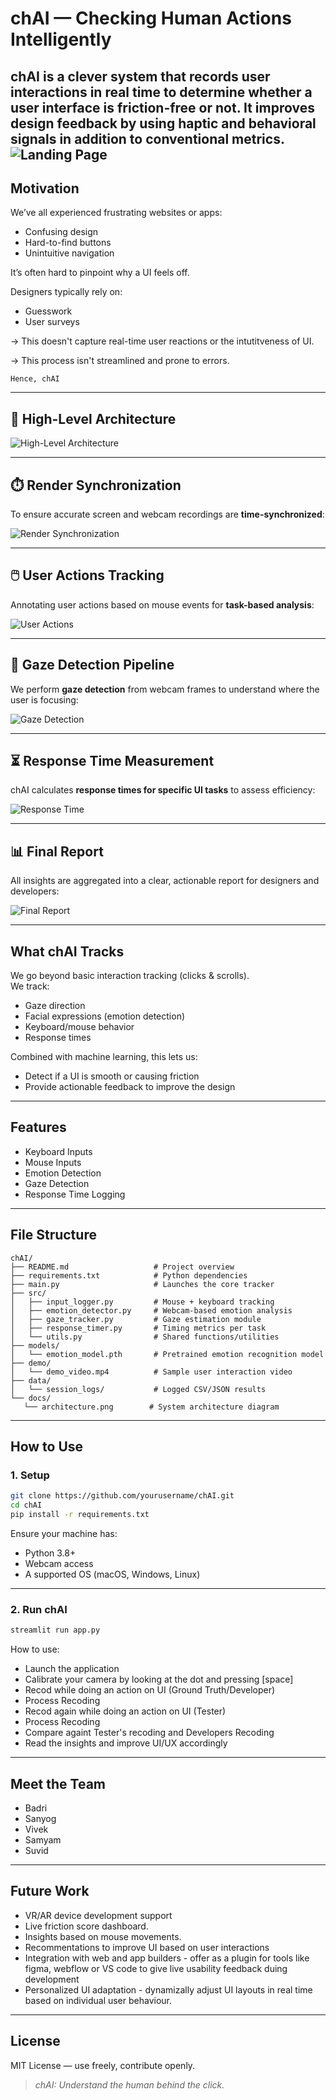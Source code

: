 # chAI — Checking Human Actions Intelligently
 
**chAI** is a clever system that records user interactions in real time to determine whether a user interface is friction-free or not. It improves design feedback by using haptic and behavioral signals in addition to conventional metrics.
![Landing Page](./Assets/Landing_Page.png)
---

##  Motivation
 
We’ve all experienced frustrating websites or apps:
 
- Confusing design  
- Hard-to-find buttons  
- Unintuitive navigation  
 
It’s often hard to pinpoint why a UI feels off.
 
Designers typically rely on:
- Guesswork  
- User surveys
 
→ This doesn't capture real-time user reactions or the intutitveness of UI.

→ This process isn't streamlined and prone to errors.
 
    Hence, chAI
---
 
## 📌 High-Level Architecture

![High-Level Architecture](./Assets/High_Level_Architecture.png)

---

## ⏱️ Render Synchronization

To ensure accurate screen and webcam recordings are **time-synchronized**:

![Render Synchronization](./Assets/Render_Synchronization.png)

---

## 🖱️ User Actions Tracking

Annotating user actions based on mouse events for **task-based analysis**:

![User Actions](./Assets/User_Action.png)

---

## 👀 Gaze Detection Pipeline

We perform **gaze detection** from webcam frames to understand where the user is focusing:

![Gaze Detection](./Assets/Gaze_Detection.png)

---

## ⏳ Response Time Measurement

chAI calculates **response times for specific UI tasks** to assess efficiency:

![Response Time](./Assets/Response_Time.png)

---

## 📊 Final Report

All insights are aggregated into a clear, actionable report for designers and developers:

![Final Report](./Assets/Final_Report.png)

---

## What chAI Tracks
 
We go beyond basic interaction tracking (clicks & scrolls).  
We track:
 
- Gaze direction  
-  Facial expressions (emotion detection)  
- Keyboard/mouse behavior  
- Response times  
 
Combined with machine learning, this lets us:
- Detect if a UI is smooth or causing friction  
- Provide actionable feedback to improve the design
 
---
 
 
##  Features
 
- Keyboard Inputs  
- Mouse Inputs  
- Emotion Detection  
- Gaze Detection  
- Response Time Logging  
 
---
 
## File Structure
 
```
chAI/
├── README.md                   # Project overview
├── requirements.txt            # Python dependencies
├── main.py                     # Launches the core tracker
├── src/
│   ├── input_logger.py         # Mouse + keyboard tracking
│   ├── emotion_detector.py     # Webcam-based emotion analysis
│   ├── gaze_tracker.py         # Gaze estimation module
│   ├── response_timer.py       # Timing metrics per task
│   └── utils.py                # Shared functions/utilities
├── models/
│   └── emotion_model.pth       # Pretrained emotion recognition model
├── demo/
│   └── demo_video.mp4          # Sample user interaction video
├── data/
│   └── session_logs/           # Logged CSV/JSON results
└── docs/
   └── architecture.png        # System architecture diagram
```
 
---
 
## How to Use
 
### 1. Setup
 
```bash
git clone https://github.com/yourusername/chAI.git
cd chAI
pip install -r requirements.txt
```
 
Ensure your machine has:
- Python 3.8+
- Webcam access
- A supported OS (macOS, Windows, Linux)
 
---
 
### 2. Run chAI
 
```bash
streamlit run app.py
```
 
How to use:
- Launch the application
- Calibrate your camera by looking at the dot and pressing [space]
- Recod while doing an action on UI (Ground Truth/Developer)
- Process Recoding
- Recod again while doing an action on UI (Tester)
- Process Recoding
- Compare againt  Tester's recoding and Developers Recoding
- Read the insights and improve UI/UX accordingly 
 

---
 
##  Meet the Team
 
- Badri
- Sanyog  
- Vivek  
- Samyam  
- Suvid
 
---
 
##  Future Work
 
- VR/AR device development support  
- Live friction score dashboard.
- Insights based on mouse movements.
- Recommentations to improve UI based on user interactions
- Integration with web and app builders - offer as a plugin for tools like figma, webflow or VS code to give live usability feedback duing development
- Personalized UI adaptation - dynamizally adjust UI layouts in real time based on individual user behaviour.
 
---
 
## License
 
MIT License — use freely, contribute openly.
 
> *chAI: Understand the human behind the click.*